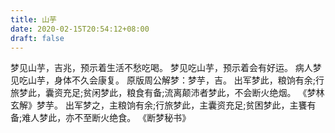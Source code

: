 ```yaml
---
title: 山芋
date: 2020-02-15T20:54:12+08:00
draft: false
---
```


梦见山芋，吉兆，预示着生活不愁吃喝。
梦见吃山芋，预示着会有好运。
病人梦见吃山芋，身体不久会康复。
原版周公解梦：梦芋，吉。
出军梦此，粮饷有余;行旅梦此，囊资充足;贫闲梦此，粮食有备;流离颠沛者梦此，不会断火绝烟。
《梦林玄解》梦芋。
出军梦之，主粮饷有余;行旅梦此，主囊资充足;贫困梦此，主饔有备;难人梦此，亦不至断火绝食。
《断梦秘书》
